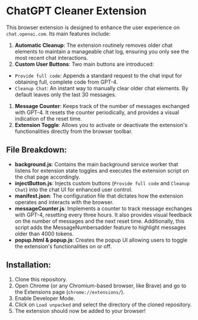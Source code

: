 # ChatGPT Cleaner Extension

This browser extension is designed to enhance the user experience on `chat.openai.com`. Its main features include:

1. **Automatic Cleanup**: The extension routinely removes older chat elements to maintain a manageable chat log, ensuring you only see the most recent chat interactions.
1. **Custom User Buttons**: Two main buttons are introduced:

* `Provide full code`: Appends a standard request to the chat input for obtaining full, complete code from GPT-4.
* `Cleanup Chat`: An instant way to manually clear older chat elements. By default leaves only the last 30 messages.
1. **Message Counter**: Keeps track of the number of messages exchanged with GPT-4. It resets the counter periodically, and provides a visual indication of the reset time.
1. **Extension Toggle**: Allows you to activate or deactivate the extension's functionalities directly from the browser toolbar.
## File Breakdown:

* **background.js**: Contains the main background service worker that listens for extension state toggles and executes the extension script on the chat page accordingly.
* **injectButton.js**: Injects custom buttons (`Provide full code` and `Cleanup Chat`) into the chat UI for enhanced user control.
* **manifest.json**: The configuration file that dictates how the extension operates and interacts with the browser.
* **messageCounter.js**: Implements a counter to track message exchanges with GPT-4, resetting every three hours. It also provides visual feedback on the number of messages and the next reset time. Additionally, this script adds the MessageNumbersadder feature to highlight messages older than 4000 tokens.
* **popup.html & popup.js**: Creates the popup UI allowing users to toggle the extension's functionalities on or off.
## Installation:

1. Clone this repository.
1. Open Chrome (or any Chromium-based browser, like Brave) and go to the Extensions page (`chrome://extensions/`).
1. Enable Developer Mode.
1. Click on `Load unpacked` and select the directory of the cloned repository.
1. The extension should now be added to your browser!
